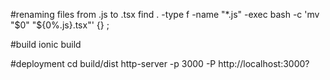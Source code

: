 #renaming files from .js to .tsx
 find . -type f -name "*.js" -exec bash -c 'mv "$0" "${0%.js}.tsx"' {} \;


 #build
 ionic build

 #deployment
 cd build/dist
 http-server -p 3000 -P http://localhost:3000?
